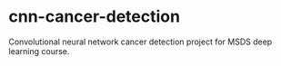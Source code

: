 # cnn-cancer-detection
Convolutional neural network cancer detection project for MSDS deep learning course.
